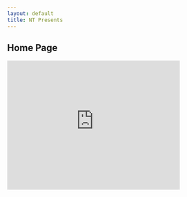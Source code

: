 ```yaml
---
layout: default
title: NT Presents
---
```


Home Page
---------

<iframe src="http://player.vimeo.com/video/70819875?title=0&amp;byline=0&amp;portrait=0&amp;color=939b9e&amp;autoplay=1&amp;loop=1&amp;api=1" width="400" height="300" frameborder="0" webkitAllowFullScreen mozallowfullscreen allowFullScreen></iframe>